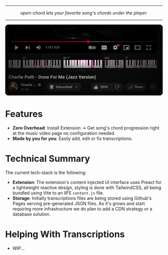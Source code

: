<hr/>
<center><i>
open-chord lets your favorite song's chords under the player.
</i></center>
<hr/>

![yt-video-page](.github/presentation-banner.png)


# Features
- **Zero Overhead**: Install Extension &rarr; Get song's chord progression right at the music video page no configuration needed.
- **Made by you for you**: Easily add, edit or fix transcriptions.

# Technical Summary
The current tech-stack is the following:

- **Extension**: The extension's content injected UI interface uses Preact for a lightweight reactive design, styling is done with TailwindCSS, all being bundled using Vite to an IIFE `content.js` file.
- **Storage**: Initially transcriptions files are being stored using Github's Pages serving pre-generated JSON files. As it's grows and start requiring more infrastructure we do plan to add a CDN strategy or a database solution.

# Helping With Transcriptions
- WIP...
